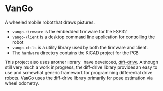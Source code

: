 # VanGo
A wheeled mobile robot that draws pictures.

- `vango-firmware` is the embedded firmware for the ESP32
- `vango-client` is a desktop command line application for controlling the robot
- `vango-utils` is a utility library used by both the firmware and client.
- The `hardware` directory contains the KiCAD project for the PCB

This project also uses another library I have developed, [diff-drive](https://github.com/nmarks99/diff-drive).
Although still very much a work in progress, the diff-drive library provides
an easy to use and somewhat generic framework for programming differential drive robots. VanGo uses the diff-drive
library primarily for pose estimation via wheel odometry.
